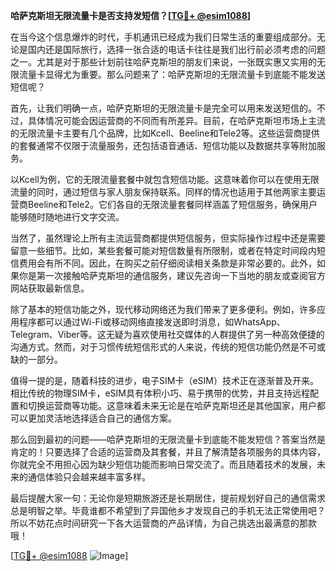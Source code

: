 **哈萨克斯坦无限流量卡是否支持发短信？[[TG💪+ @esim1088](https://t.me/s/esim1088)]**

在当今这个信息爆炸的时代，手机通讯已经成为我们日常生活的重要组成部分。无论是国内还是国际旅行，选择一张合适的电话卡往往是我们出行前必须考虑的问题之一。尤其是对于那些计划前往哈萨克斯坦的朋友们来说，一张既实惠又实用的无限流量卡显得尤为重要。那么问题来了：哈萨克斯坦的无限流量卡到底能不能发送短信呢？

首先，让我们明确一点，哈萨克斯坦的无限流量卡是完全可以用来发送短信的。不过，具体情况可能会因运营商的不同而有所差异。目前，在哈萨克斯坦市场上主流的无限流量卡主要有几个品牌，比如Kcell、Beeline和Tele2等。这些运营商提供的套餐通常不仅限于流量服务，还包括语音通话、短信功能以及数据共享等附加服务。

以Kcell为例，它的无限流量套餐中就包含短信功能。这意味着你可以在使用无限流量的同时，通过短信与家人朋友保持联系。同样的情况也适用于其他两家主要运营商Beeline和Tele2。它们各自的无限流量套餐同样涵盖了短信服务，确保用户能够随时随地进行文字交流。

当然了，虽然理论上所有主流运营商都提供短信服务，但实际操作过程中还是需要留意一些细节。比如，某些套餐可能对短信数量有所限制，或者在特定时间段内短信费用会有所不同。因此，在购买之前仔细阅读相关条款是非常必要的。此外，如果你是第一次接触哈萨克斯坦的通信服务，建议先咨询一下当地的朋友或查阅官方网站获取最新信息。

除了基本的短信功能之外，现代移动网络还为我们带来了更多便利。例如，许多应用程序都可以通过Wi-Fi或移动网络直接发送即时消息，如WhatsApp、Telegram、Viber等。这无疑为喜欢使用社交媒体的人群提供了另一种高效便捷的沟通方式。然而，对于习惯传统短信形式的人来说，传统的短信功能仍然是不可或缺的一部分。

值得一提的是，随着科技的进步，电子SIM卡（eSIM）技术正在逐渐普及开来。相比传统的物理SIM卡，eSIM具有体积小巧、易于携带的优势，并且支持远程配置和切换运营商等功能。这意味着未来无论是在哈萨克斯坦还是其他国家，用户都可以更加灵活地选择适合自己的通信方案。

那么回到最初的问题——哈萨克斯坦的无限流量卡到底能不能发短信？答案当然是肯定的！只要选择了合适的运营商及其套餐，并且了解清楚各项服务的具体内容，你就完全不用担心因为缺少短信功能而影响日常交流了。而且随着技术的发展，未来的通信体验只会越来越丰富多样。

最后提醒大家一句：无论你是短期旅游还是长期居住，提前规划好自己的通信需求总是明智之举。毕竟谁都不希望到了异国他乡才发现自己的手机无法正常使用吧？所以不妨花点时间研究一下各大运营商的产品详情，为自己挑选出最满意的那款哦！

[[TG💪+ @esim1088](https://t.me/s/esim1088) ![Image](https://i.postimg.cc/4NQfJmqS/Snipaste-2025-05-13-00-14-12.png)]